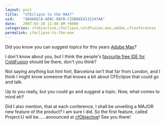 ```yaml
---
layout: post
title:  "CFEclipse to the MAX?"
uid:	"8A9A6ECA-A08C-0AFB-C25BA6E4131247AA"
date:   2007-03-28 11:08 AM +0000
categories: cfobjective,cfeclipse,coldfusion,max,adobe,cfconferences
permalink: cfeclipse-to-the-max
---
```

Did you know you can suggest topics for this years <a href="http://www.adobemax2007.com/topics/information/">Adobe Max</a>?

I don't know about you, but I think the people's <a href="http://www.cfeclipse.org">favourite free IDE for ColdFusion</a> should be there, don't you think?

Not saying anything but *hint* *hint*, Barcelona isn't that far from London, and I think I might know someone that knows a  bit about CFEclipse that could go and talk.

Up to you really, but you could go and suggest a topic. Now, what comes to mind eh?

Did I also mention, that at each conference, I shall be unveiling a MAJOR new feature of the product? I am sure I did.  So the first feature, called Project:U will be......announced at <a href="http://www.cfobjective.com">cfObjective</a>! See you there!